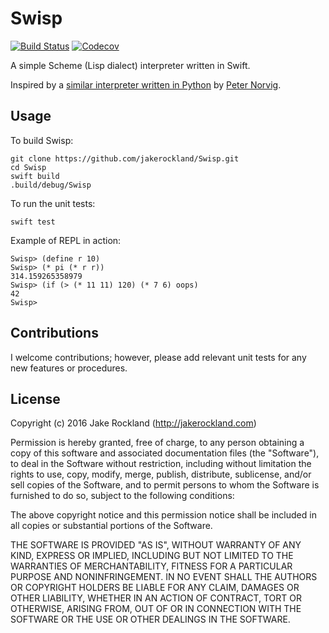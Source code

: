 # Swisp

[![Build Status](https://travis-ci.org/jakerockland/Swisp.svg?branch=master)](https://travis-ci.org/jakerockland/Swisp) [![Codecov](https://img.shields.io/codecov/c/github/jakerockland/Swisp.svg?branch=master)](https://codecov.io/gh/jakerockland/Swisp/branch/master)

A simple Scheme (Lisp dialect) interpreter written in Swift.

Inspired by a [similar interpreter written in Python](http://norvig.com/lispy.html) by [Peter Norvig](http://norvig.com).

## Usage

To build Swisp:

```
git clone https://github.com/jakerockland/Swisp.git
cd Swisp
swift build
.build/debug/Swisp
```

To run the unit tests:

```
swift test
```

Example of REPL in action:

```
Swisp> (define r 10)
Swisp> (* pi (* r r))
314.159265358979
Swisp> (if (> (* 11 11) 120) (* 7 6) oops)
42
Swisp> 
```

## Contributions

I welcome contributions; however, please add relevant unit tests for any new features or procedures.

## License

Copyright (c) 2016 Jake Rockland (http://jakerockland.com)

Permission is hereby granted, free of charge, to any person obtaining a copy of this software and associated documentation files (the "Software"), to deal in the Software without restriction, including without limitation the rights to use, copy, modify, merge, publish, distribute, sublicense, and/or sell copies of the Software, and to permit persons to whom the Software is furnished to do so, subject to the following conditions:

The above copyright notice and this permission notice shall be included in all copies or substantial portions of the Software.

THE SOFTWARE IS PROVIDED "AS IS", WITHOUT WARRANTY OF ANY KIND, EXPRESS OR IMPLIED, INCLUDING BUT NOT LIMITED TO THE WARRANTIES OF MERCHANTABILITY, FITNESS FOR A PARTICULAR PURPOSE AND NONINFRINGEMENT. IN NO EVENT SHALL THE AUTHORS OR COPYRIGHT HOLDERS BE LIABLE FOR ANY CLAIM, DAMAGES OR OTHER LIABILITY, WHETHER IN AN ACTION OF CONTRACT, TORT OR OTHERWISE, ARISING FROM, OUT OF OR IN CONNECTION WITH THE SOFTWARE OR THE USE OR OTHER DEALINGS IN THE SOFTWARE.
